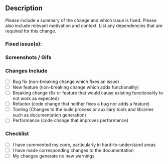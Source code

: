 ## Description

Please include a summary of the change and which issue is fixed. Please also
include relevant motivation and context. List any dependencies that are required
for this change.

### Fixed issue(s):

<!-- list issues by using issue number for e.g #45 -->

### Screenshots / Gifs

<!-- remove above line if not applicable -->

### Changes Include

- [ ] Bug fix (non-breaking change which fixes an issue)
- [ ] New feature (non-breaking change which adds functionality)
- [ ] Breaking change (fix or feature that would cause existing functionality to not work as expected)
- [ ] Refactor (code change that neither fixes a bug nor adds a feature)
- [ ] Tooling (Changes to the build process or auxiliary tools and libraries such as documentation generation)
- [ ] Performance (code change that improves performance)

### Checklist

- [ ] I have commented my code, particularly in hard-to-understand areas
- [ ] I have made corresponding changes to the documentation
- [ ] My changes generate no new warnings
